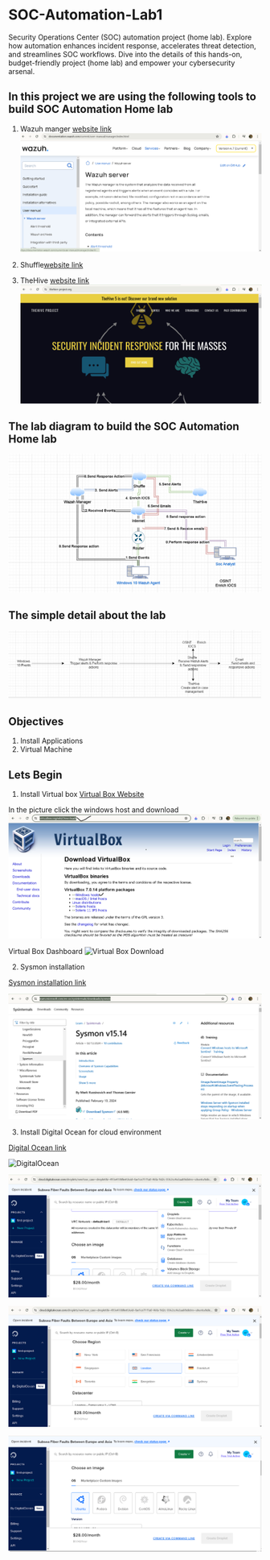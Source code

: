 # SOC-Automation-Lab1
Security Operations Center (SOC) automation project (home lab). Explore how automation enhances incident response, accelerates threat detection, and streamlines SOC workflows. Dive into the details of this hands-on, budget-friendly project (home lab) and empower your cybersecurity arsenal.

## In this project we are using the following tools to build SOC Automation Home lab
1. Wazuh manger [website link](https://wazuh.com/)
![WazuhManager](/Images/wazuhManager.png)

2. Shuffle[website link](https://sqrx.com)
3. TheHive [website link](https://sqrx.com/)
![TheHive](/Images/TheHive.png)

## The lab diagram to build the SOC Automation Home lab

![Diagram 1](/Images/Diagram_1.png)

## The simple detail about the lab

![Diagram 2](/Images/Diagram_2.png)

## Objectives

1. Install Applications
2. Virtual Machine

## Lets Begin 

1. Install Virtual box
[Virtual Box Website](https://www.virtualbox.org/wiki/Downloads)

In the picture click the windows host and download
![Virtual Box Download](/Images/virtualBoxDownloads.png)

Virtual Box Dashboard
![Virtual Box Download](/Images/virtualBoxDasboard.png)


2. Sysmon installation

[Sysmon installation link](https://learn.microsoft.com/en-us/sysinternals/downloads/sysmon)

![TheHive](/Images/SysmonInstallation.png)


3. Install Digital Ocean for cloud environment

[Digital Ocean link](https://www.digitalocean.com/?refcode=e2ce5a05f701&utm_campaign=Referral_Invite&utm_medium=Referral_Program&utm_source=CopyPaste)

![DigitalOcean](/Images/DigialOcean.png)

![alt text](/Images/DigitalOcean1.png)

![alt text](/Images/DigitalOcean2.png)

![alt text](/Images/DigitalOcean3.png)










